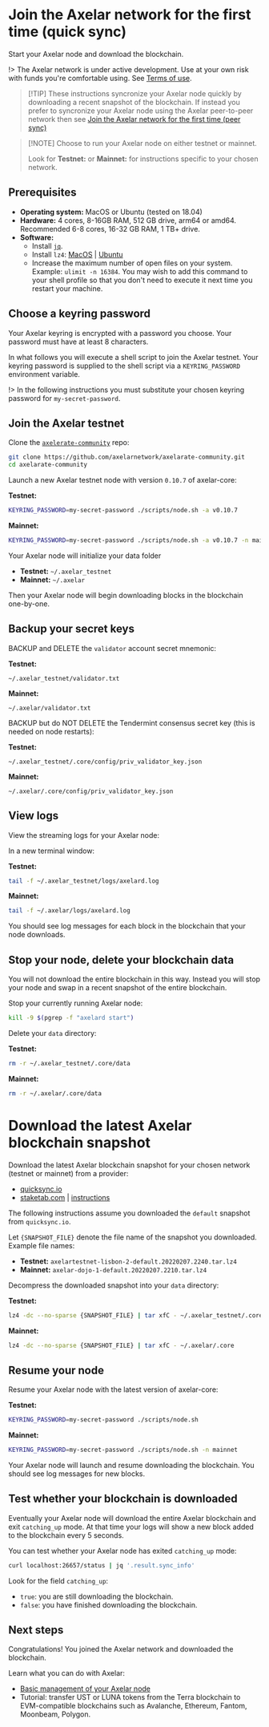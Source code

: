 # Join the Axelar network for the first time (quick sync)

Start your Axelar node and download the blockchain.

!> The Axelar network is under active development.  Use at your own risk with funds you're comfortable using.  See [Terms of use](/terms-of-use).

> [!TIP] These instructions syncronize your Axelar node quickly by downloading a recent snapshot of the blockchain.  If instead you prefer to syncronize your Axelar node using the Axelar peer-to-peer network then see [Join the Axelar network for the first time (peer sync)](setup/join-peer.md)

> [!NOTE] Choose to run your Axelar node on either testnet or mainnet.
>
> Look for **Testnet:** or **Mainnet:** for instructions specific to your chosen network.

## Prerequisites

* **Operating system:**  MacOS or Ubuntu (tested on 18.04)
* **Hardware:** 4 cores, 8-16GB RAM, 512 GB drive, arm64 or amd64. Recommended 6-8 cores, 16-32 GB RAM, 1 TB+ drive.
* **Software:**
    * Install [`jq`](https://stedolan.github.io/jq/download/).
    * Install `lz4`: [MacOS](https://formulae.brew.sh/formula/lz4) | [Ubuntu](https://snapcraft.io/install/lz4/ubuntu)
    * Increase the maximum number of open files on your system.  Example: `ulimit -n 16384`.  You may wish to add this command to your shell profile so that you don't need to execute it next time you restart your machine.

## Choose a keyring password

Your Axelar keyring is encrypted with a password you choose.  Your password must have at least 8 characters.

In what follows you will execute a shell script to join the Axelar testnet.  Your keyring password is supplied to the shell script via a `KEYRING_PASSWORD` environment variable.

!> In the following instructions you must substitute your chosen keyring password for `my-secret-password`.

## Join the Axelar testnet

Clone the [`axelerate-community`](https://github.com/axelarnetwork/axelarate-community) repo:

```bash
git clone https://github.com/axelarnetwork/axelarate-community.git
cd axelarate-community
```

Launch a new Axelar testnet node with version `0.10.7` of axelar-core:

**Testnet:**
```bash
KEYRING_PASSWORD=my-secret-password ./scripts/node.sh -a v0.10.7
```

**Mainnet:**
```bash
KEYRING_PASSWORD=my-secret-password ./scripts/node.sh -a v0.10.7 -n mainnet
```

Your Axelar node will initialize your data folder

* **Testnet:** `~/.axelar_testnet`
* **Mainnet:** `~/.axelar`

Then your Axelar node will begin downloading blocks in the blockchain one-by-one.

## Backup your secret keys

BACKUP and DELETE the `validator` account secret mnemonic:

**Testnet:**
```
~/.axelar_testnet/validator.txt
```

**Mainnet:**
```
~/.axelar/validator.txt
```

BACKUP but do NOT DELETE the Tendermint consensus secret key (this is needed on node restarts):

**Testnet:**
```
~/.axelar_testnet/.core/config/priv_validator_key.json
```

**Mainnet:**
```
~/.axelar/.core/config/priv_validator_key.json
```

## View logs

View the streaming logs for your Axelar node:

In a new terminal window:

**Testnet:**
```bash
tail -f ~/.axelar_testnet/logs/axelard.log
```

**Mainnet:**
```bash
tail -f ~/.axelar/logs/axelard.log
```

You should see log messages for each block in the blockchain that your node downloads.

## Stop your node, delete your blockchain data

You will not download the entire blockchain in this way.  Instead you will stop your node and swap in a recent snapshot of the entire blockchain.

Stop your currently running Axelar node:

```bash
kill -9 $(pgrep -f "axelard start")
```

Delete your `data` directory:

**Testnet:**
```bash
rm -r ~/.axelar_testnet/.core/data
```

**Mainnet:**
```bash
rm -r ~/.axelar/.core/data
```

# Download the latest Axelar blockchain snapshot

Download the latest Axelar blockchain snapshot for your chosen network (testnet or mainnet) from a provider:

* [quicksync.io](https://quicksync.io/networks/axelar.html)
* [staketab.com](https://cosmos-snap.staketab.com/axelar/) | [instructions](https://github.com/staketab/nginx-cosmos-snap/blob/main/docs/axelar.md)

The following instructions assume you downloaded the `default` snapshot from `quicksync.io`.

Let `{SNAPSHOT_FILE}` denote the file name of the snapshot you downloaded.  Example file names:

* **Testnet:** `axelartestnet-lisbon-2-default.20220207.2240.tar.lz4`
* **Mainnet:** `axelar-dojo-1-default.20220207.2210.tar.lz4`

Decompress the downloaded snapshot into your `data` directory:

**Testnet:**
```bash
lz4 -dc --no-sparse {SNAPSHOT_FILE} | tar xfC - ~/.axelar_testnet/.core
```

**Mainnet:**
```bash
lz4 -dc --no-sparse {SNAPSHOT_FILE} | tar xfC - ~/.axelar/.core
```

## Resume your node

Resume your Axelar node with the latest version of axelar-core:

**Testnet:**
```bash
KEYRING_PASSWORD=my-secret-password ./scripts/node.sh
```

**Mainnet:**
```bash
KEYRING_PASSWORD=my-secret-password ./scripts/node.sh -n mainnet
```

Your Axelar node will launch and resume downloading the blockchain.  You should see log messages for new blocks.

## Test whether your blockchain is downloaded

Eventually your Axelar node will download the entire Axelar blockchain and exit `catching_up` mode.  At that time your logs will show a new block added to the blockchain every 5 seconds.

You can test whether your Axelar node has exited `catching_up` mode:

```bash
curl localhost:26657/status | jq '.result.sync_info'
```

Look for the field `catching_up`:
* `true`: you are still downloading the blockchain.
* `false`: you have finished downloading the blockchain.

## Next steps

Congratulations!  You joined the Axelar network and downloaded the blockchain.

Learn what you can do with Axelar:

* [Basic management of your Axelar node](/setup/basic)
* Tutorial: transfer UST or LUNA tokens from the Terra blockchain to EVM-compatible blockchains such as Avalanche, Ethereum, Fantom, Moonbeam, Polygon.
